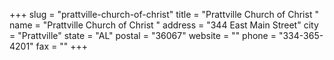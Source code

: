 +++
slug = "prattville-church-of-christ"
title = "Prattville Church of Christ "
name = "Prattville Church of Christ "
address = "344 East Main Street"
city = "Prattville"
state = "AL"
postal = "36067"
website = ""
phone = "334-365-4201"
fax = ""
+++

